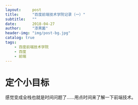 ```yaml
---
layout:     post
title:      "百度前端技术学院记录（一）"
subtitle:   ""
date:       2018-04-27
author:     "漆黑菌"
header-img: "img/post-bg.jpg"
catalog: true
tags:
    - 百度前端技术学院
    - 百度
    - 前端
---
```


# 定个小目标
感觉变成全栈也就是时间问题了……用点时间来了解一下前端技术。

